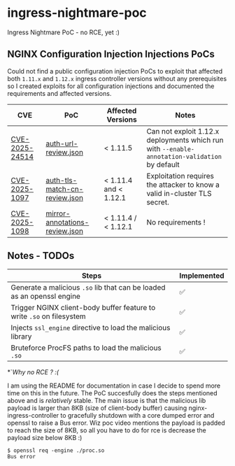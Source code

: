 # ingress-nightmare-poc
Ingress Nightmare PoC - no RCE, yet :)

NGINX Configuration Injection Injections PoCs
----
Could not find a public configuration injection PoCs to exploit that affected both `1.11.x` and `1.12.x` ingress controller versions without any prerequisites so I created exploits for all configuration injections and documented the requirements and affected versions.

| CVE | PoC | Affected Versions| Notes|
|---|---|---|---|
| [CVE-2025-24514](https://github.com/kubernetes/kubernetes/issues/131006) | [auth-url-review.json](https://github.com/gian2dchris/ingress-nightmare-poc/blob/main/injection/auth-url-review.json) | < 1.11.5 | Can not exploit 1.12.x deployments which run with `--enable-annotation-validation` by default|
| [CVE-2025-1097](https://github.com/kubernetes/kubernetes/issues/131007) | [auth-tls-match-cn-review.json](https://github.com/gian2dchris/ingress-nightmare-poc/blob/main/injection/auth-tls-match-cn-review.json) | < 1.11.4 and < 1.12.1| Exploitation requires the attacker to know a valid in-cluster TLS secret. | 
| [CVE-2025-1098](https://github.com/kubernetes/kubernetes/issues/131008) | [mirror-annotations-review.json](https://github.com/gian2dchris/ingress-nightmare-poc/blob/main/injection/mirror-annotations-review.json) | < 1.11.4 / < 1.12.1 | No requirements ! |

Notes - TODOs
---
| Steps | Implemented |
|----|----|
| Generate a malicious `.so` lib that can be loaded as an openssl engine | :white_check_mark: |
| Trigger NGINX client-body buffer feature to write `.so` on filesystem | :white_check_mark: |
| Injects `ssl_engine` directive to load the malicious library | :white_check_mark: |
| Bruteforce ProcFS paths to load the malicious `.so` | :white_check_mark: |


*`*Why no RCE ? :(*

I am using the README for documentation in case I decide to spend more time on this in the future. The PoC succesfully does the steps mentioned above and is *relatively* stable. The main issue is that the malicious lib payload is larger than 8KB (size of client-body buffer) causing nginx-ingress-controller to gracefully shutdown with a core dumped error and openssl to raise a Bus error. Wiz poc video mentions the payload is padded to reach the size of 8KB, so all you have to do for rce is decrease the payload size below 8KB :) 

```
$ openssl req -engine ./proc.so 
Bus error
```